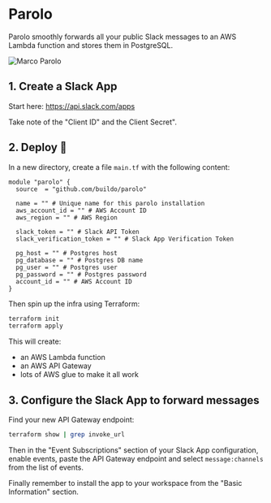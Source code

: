 # Parolo

Parolo smoothly forwards all your public Slack messages to an AWS Lambda function and stores them in PostgreSQL.

![Marco Parolo](https://upload.wikimedia.org/wikipedia/commons/0/0d/Dnepr-Lazio_%287%29.jpg)

## 1. Create a Slack App

Start here: https://api.slack.com/apps

Take note of the "Client ID" and the Client Secret".

## 2. Deploy :rocket:

In a new directory, create a file `main.tf` with the following content:

```
module "parolo" {
  source  = "github.com/buildo/parolo"

  name = "" # Unique name for this parolo installation
  aws_account_id = "" # AWS Account ID
  aws_region = "" # AWS Region

  slack_token = "" # Slack API Token
  slack_verification_token = "" # Slack App Verification Token

  pg_host = "" # Postgres host
  pg_database = "" # Postgres DB name
  pg_user = "" # Postgres user
  pg_password = "" # Postgres password
  account_id = "" # AWS Account ID
}
```

Then spin up the infra using Terraform:

```sh
terraform init
terraform apply
```

This will create:

* an AWS Lambda function
* an AWS API Gateway
* lots of AWS glue to make it all work


## 3. Configure the Slack App to forward messages

Find your new API Gateway endpoint:

```sh
terraform show | grep invoke_url
```

Then in the "Event Subscriptions" section of your Slack App configuration,
enable events, paste the API Gateway endpoint and select `message:channels` from
the list of events.

Finally remember to install the app to your workspace from the "Basic
Information" section.
